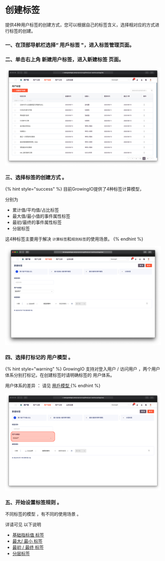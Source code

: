 # 创建标签

提供4种用户标签的创建方式，您可以根据自己的标签含义，选择相对应的方式进行标签的创建。



### 一、在顶部导航栏选择“ **用戶标签 "**，进入标签管理页面。

### 二、单击右上角 **新建用户标签**，进入**新建标签** 页面。

![](../../../.gitbook/assets/ying-mu-jie-tu-20200813-xia-wu-4.24.18.png)



### 三、选择标签的创建方式 。

{% hint style="success" %}
目前GrowingIO提供了4种标签计算模型，

分别为

* 累计值/平均值/占比标签
* 最大值/最小值的事件属性标签
* 最初/最终的事件属性标签
* 分层标签

这4种标签主要用于解决 `计算标签`和`规则标签`的使用场景。
{% endhint %}

![](../../../.gitbook/assets/ying-mu-jie-tu-20200813-xia-wu-4.26.48.png)

### 四、选择打标记的 用户模型 。

{% hint style="warning" %}
GrowingIO  支持对登入用户 /  访问用户 ，两个用户体系分别打标记，在创建标签时请明确标签的 用户体系。

用户体系的差异 ： 请见 [ 用戶模型 ](https://app.gitbook.com/@growingio/s/v3/~/drafts/-MEWSCS5iLxkCJzygg8h/introduction/datamodel/usermodel) 
{% endhint %}

![](../../../.gitbook/assets/ying-mu-jie-tu-20200813-xia-wu-4.28.17.png)

### 五、开始设置标签规则 。 

不同标签的模型 ，有不同的使用场景 。  
  
详请可见 以下说明 

* [基础指标值  标签 ](https://app.gitbook.com/@growingio/s/v3/~/drafts/-MEWSCS5iLxkCJzygg8h/product-manual/user-warehouse/yong-hu-biao-qian/biao-qian-mo-xing-shi-yong/ji-chu-zhi-biao-zhi)
* [最大/ 最小  标签 ](https://app.gitbook.com/@growingio/s/v3/~/drafts/-MEWSCS5iLxkCJzygg8h/product-manual/user-warehouse/yong-hu-biao-qian/biao-qian-mo-xing-shi-yong/zui-da-zhi-zui-xiao-zhi-de-shi-jian-shu-xing)
* [最初 / 最终 标签 ](https://app.gitbook.com/@growingio/s/v3/~/drafts/-MEWSCS5iLxkCJzygg8h/product-manual/user-warehouse/yong-hu-biao-qian/biao-qian-mo-xing-shi-yong/zui-chu-zui-zhong-de-shi-jian-shu-xing)
* [分层标签  ](https://app.gitbook.com/@growingio/s/v3/~/drafts/-MEWSCS5iLxkCJzygg8h/product-manual/user-warehouse/yong-hu-biao-qian/biao-qian-mo-xing-shi-yong/fen-ceng-biao-qian)

  


